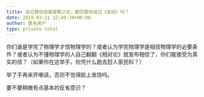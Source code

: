 ```yaml
---
title: 各位教徒信基督教之前，都完整地读过《圣经》吗？
date: 2019-03-21 12:49:34+00:00
author: 匿名用户
type: private total
---
```

你们谁是学完了物理学才信物理学的？或者认为学完物理学是相信物理学的必要条件？或者认为不懂物理学的人自己翻翻《相对论》就宣布相信了，你们能接受为真实的信？（如果你在这举手，你凭什么跑去怼人家民科？）

举了手再来开嘲讽，否则不觉得脸上发烧吗。

要不要稍微有点基本的反省意识？


